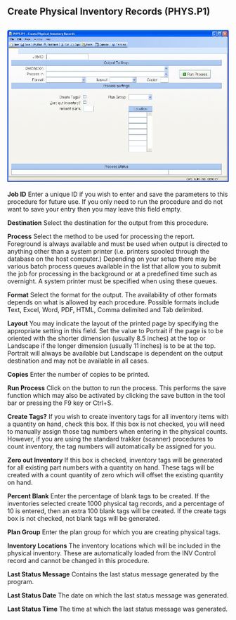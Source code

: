 ##  Create Physical Inventory Records (PHYS.P1)

<PageHeader />

##

![](./PHYS-P1-1.jpg)

**Job ID** Enter a unique ID if you wish to enter and save the parameters to
this procedure for future use. If you only need to run the procedure and do
not want to save your entry then you may leave this field empty.  
  
**Destination** Select the destination for the output from this procedure.  
  
**Process** Select the method to be used for processing the report. Foreground
is always available and must be used when output is directed to anything other
than a system printer (i.e. printers spooled through the database on the host
computer.) Depending on your setup there may be various batch process queues
available in the list that allow you to submit the job for processing in the
background or at a predefined time such as overnight. A system printer must be
specified when using these queues.  
  
**Format** Select the format for the output. The availability of other formats
depends on what is allowed by each procedure. Possible formats include Text,
Excel, Word, PDF, HTML, Comma delimited and Tab delimited.  
  
**Layout** You may indicate the layout of the printed page by specifying the
appropriate setting in this field. Set the value to Portrait if the page is to
be oriented with the shorter dimension (usually 8.5 inches) at the top or
Landscape if the longer dimension (usually 11 inches) is to be at the top.
Portrait will always be available but Landscape is dependent on the output
destination and may not be available in all cases.  
  
**Copies** Enter the number of copies to be printed.  
  
**Run Process** Click on the button to run the process. This performs the save
function which may also be activated by clicking the save button in the tool
bar or pressing the F9 key or Ctrl+S.  
  
**Create Tags?** If you wish to create inventory tags for all inventory items
with a quantity on hand, check this box. If this box is not checked, you will
need to manually assign those tag numbers when entering in the physical
counts. However, if you are using the standard trakker (scanner) procedures to
count inventory, the tag numbers will automatically be assigned for you.  
  
**Zero out Inventory** If this box is checked, inventory tags will be
generated for all existing part numbers with a quantity on hand. These tags
will be created with a count quantity of zero which will offset the existing
quantity on hand.  
  
**Percent Blank** Enter the percentage of blank tags to be created. If the
inventories selected create 1000 physical tag records, and a percentage of 10
is entered, then an extra 100 blank tags will be created. If the create tags
box is not checked, not blank tags will be generated.  
  
**Plan Group** Enter the plan group for which you are creating physical tags.  
  
**Inventory Locations** The inventory locations which will be included in the
physical inventory. These are automatically loaded from the INV Control record
and cannot be changed in this procedure.  
  
**Last Status Message** Contains the last status message generated by the
program.  
  
**Last Status Date** The date on which the last status message was generated.  
  
**Last Status Time** The time at which the last status message was generated.  
  
  
<badge text= "Version 8.10.57" vertical="middle" />

<PageFooter />